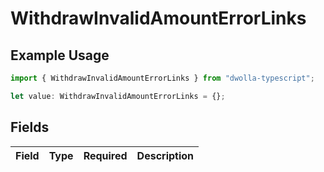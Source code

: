 # WithdrawInvalidAmountErrorLinks

## Example Usage

```typescript
import { WithdrawInvalidAmountErrorLinks } from "dwolla-typescript";

let value: WithdrawInvalidAmountErrorLinks = {};
```

## Fields

| Field       | Type        | Required    | Description |
| ----------- | ----------- | ----------- | ----------- |